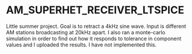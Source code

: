 # AM_SUPERHET_RECEIVER_LTSPICE
Little summer project. Goal is to retract a 4kHz sine wave. Input is different AM stations broadcasting at 20kHz apart. I also ran a monte-carlo simulation in order to find out how it responds to tolerance in component values and I uploaded the results. I have not implemented this.  
